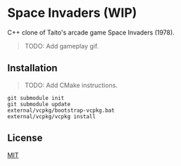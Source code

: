 # Space Invaders (WIP)

C++ clone of Taito's arcade game Space Invaders (1978).

> TODO: Add gameplay gif.

## Installation

> TODO: Add CMake instructions.

```
git submodule init
git submodule update
external/vcpkg/bootstrap-vcpkg.bat
external/vcpkg/vcpkg install
```

## License

[MIT](https://choosealicense.com/licenses/mit/)
